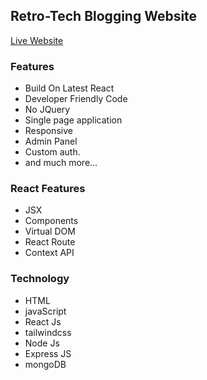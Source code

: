 ## Retro-Tech Blogging Website

[Live Website](https://task.mranainfo.com/)

### Features
* Build On Latest React
* Developer Friendly Code
* No JQuery
* Single page application
* Responsive
* Admin Panel
* Custom auth.
* and much more...

### React Features
* JSX
* Components
* Virtual DOM
* React Route
* Context API

### Technology
* HTML
* javaScript
* React Js
* tailwindcss
* Node Js
* Express JS
* mongoDB
